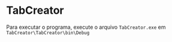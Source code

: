 # TabCreator

Para executar o programa, execute o arquivo `TabCreator.exe` em `TabCreator\TabCreator\bin\Debug`
